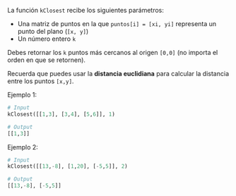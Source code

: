 La función `kClosest` recibe los siguientes parámetros:

- Una matriz de puntos en la que `puntos[i] = [xi, yi]` representa un punto del plano (`[x, y]`)
- Un número entero `k`

Debes retornar los `k` puntos más cercanos al origen `[0,0]` (no importa el orden en que se retornen).

Recuerda que puedes usar la **distancia euclidiana** para calcular la distancia entre los puntos `[x,y]`.

Ejemplo 1:

```py
# Input
kClosest([[1,3], [3,4], [5,6]], 1)

# Output
[[1,3]]
```

Ejemplo 2:

```py
# Input
kClosest([[13,-8], [1,20], [-5,5]], 2)

# Output
[[13,-8], [-5,5]]
```
